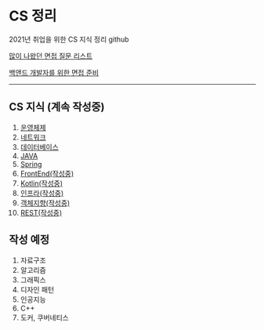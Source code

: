 # CS 정리

2021년 취업을 위한 CS 지식 정리 github

[많이 나왔던 면접 질문 리스트](https://github.com/SmiteFLame/CS-Study/blob/master/Question/README.md)

[백앤드 개발자를 위한 면접 준비](https://github.com/SmiteFLame/CS-Study/blob/master/Summary/README.md)

<hr>

## CS 지식 (계속 작성중)

1. [운영체제](https://github.com/SmiteFLame/CS-Study/blob/master/OS/README.md)
2. [네트워크](https://github.com/SmiteFLame/CS-Study/blob/master/NT/README.md)
3. [데이터베이스](https://github.com/SmiteFLame/CS-Study/blob/master/DB/README.md)
4. [JAVA](https://github.com/SmiteFLame/CS-Study/blob/master/JAVA/README.md)
5. [Spring](https://github.com/SmiteFLame/CS-Study/blob/master/Spring/README.md)
6. [FrontEnd(작성중)](https://github.com/SmiteFLame/CS-Study/blob/master/FrontEnd/README.md)
7. [Kotlin(작성중)](https://github.com/SmiteFLame/CS-Study/blob/master/Kotlin/README.md)
8. [인프라(작성중)](https://github.com/SmiteFLame/CS-Study/blob/master/Infra/README.md)
9. [객체지향(작성중)](https://github.com/SmiteFLame/CS-Study/blob/master/OOP/README.md)
10. [REST(작성중)](https://github.com/SmiteFLame/CS-Study/blob/master/REST/README.md)

## 작성 예정

1. 자료구조
2. 알고리즘
3. 그래픽스
4. 디자인 패턴
5. 인공지능
6. C++
7. 도커, 쿠버네티스
